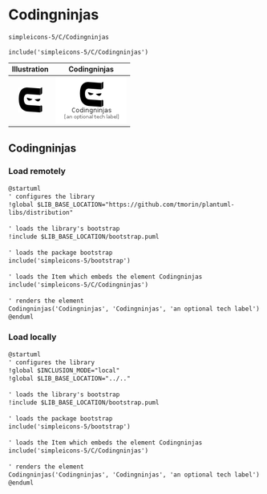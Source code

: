 # Codingninjas


```text
simpleicons-5/C/Codingninjas
```

```text
include('simpleicons-5/C/Codingninjas')
```



| Illustration | Codingninjas |
| :---: | :---: |
| ![illustration for Illustration](../../simpleicons-5/C/Codingninjas.png) | ![illustration for Codingninjas](../../simpleicons-5/C/Codingninjas.Local.png) |




## Codingninjas

### Load remotely
```plantuml
@startuml
' configures the library
!global $LIB_BASE_LOCATION="https://github.com/tmorin/plantuml-libs/distribution"

' loads the library's bootstrap
!include $LIB_BASE_LOCATION/bootstrap.puml

' loads the package bootstrap
include('simpleicons-5/bootstrap')

' loads the Item which embeds the element Codingninjas
include('simpleicons-5/C/Codingninjas')

' renders the element
Codingninjas('Codingninjas', 'Codingninjas', 'an optional tech label')
@enduml
```

### Load locally
```plantuml
@startuml
' configures the library
!global $INCLUSION_MODE="local"
!global $LIB_BASE_LOCATION="../.."

' loads the library's bootstrap
!include $LIB_BASE_LOCATION/bootstrap.puml

' loads the package bootstrap
include('simpleicons-5/bootstrap')

' loads the Item which embeds the element Codingninjas
include('simpleicons-5/C/Codingninjas')

' renders the element
Codingninjas('Codingninjas', 'Codingninjas', 'an optional tech label')
@enduml
```

